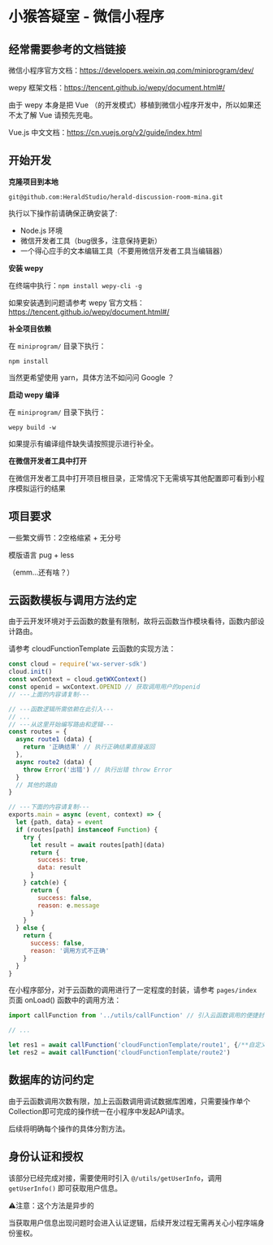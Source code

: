 # 小猴答疑室 - 微信小程序

## 经常需要参考的文档链接

微信小程序官方文档：https://developers.weixin.qq.com/miniprogram/dev/

wepy 框架文档：https://tencent.github.io/wepy/document.html#/

由于 wepy 本身是把 Vue （的开发模式）移植到微信小程序开发中，所以如果还不太了解 Vue 请预先充电。

Vue.js 中文文档：https://cn.vuejs.org/v2/guide/index.html


## 开始开发

**克隆项目到本地**

```
git@github.com:HeraldStudio/herald-discussion-room-mina.git
```

执行以下操作前请确保正确安装了:
* Node.js 环境
* 微信开发者工具（bug很多，注意保持更新）
* 一个得心应手的文本编辑工具（不要用微信开发者工具当编辑器）

**安装 wepy**

在终端中执行：`npm install wepy-cli -g`

如果安装遇到问题请参考 wepy 官方文档：https://tencent.github.io/wepy/document.html#/

**补全项目依赖**

在 `miniprogram/` 目录下执行：

```
npm install 
```

当然更希望使用 yarn，具体方法不如问问 Google ？

**启动 wepy 编译**

在 `miniprogram/` 目录下执行：

```
wepy build -w
```

如果提示有编译组件缺失请按照提示进行补全。

**在微信开发者工具中打开**

在微信开发者工具中打开项目根目录，正常情况下无需填写其他配置即可看到小程序模拟运行的结果

## 项目要求

一些繁文缛节：2空格缩紧 + 无分号

模版语言 pug + less

（emm...还有啥？）

## 云函数模板与调用方法约定

由于云开发环境对于云函数的数量有限制，故将云函数当作模块看待，函数内部设计路由。

请参考 cloudFunctionTemplate 云函数的实现方法：

```javascript
const cloud = require('wx-server-sdk')
cloud.init()
const wxContext = cloud.getWXContext()
const openid = wxContext.OPENID // 获取调用用户的openid
// ---上面的内容请复制---

// ---函数逻辑所需依赖在此引入---
// ...
// ---从这里开始编写路由和逻辑---
const routes = {
  async route1 (data) {
    return '正确结果' // 执行正确结果直接返回
  },
  async route2 (data) {
    throw Error('出错') // 执行出错 throw Error
  }
  // 其他的路由
}

// ---下面的内容请复制---
exports.main = async (event, context) => {
  let {path, data} = event
  if (routes[path] instanceof Function) {
    try {
      let result = await routes[path](data)
      return {
        success: true,
        data: result
      }
    } catch(e) {
      return {
        success: false,
        reason: e.message
      }
    }
  } else {
    return {
      success: false,
      reason: '调用方式不正确'
    }
  }
}
```

在小程序部分，对于云函数的调用进行了一定程度的封装，请参考 `pages/index` 页面 onLoad() 函数中的调用方法：

```javascript
import callFunction from '../utils/callFunction' // 引入云函数调用的便捷封装

// ...

let res1 = await callFunction('cloudFunctionTemplate/route1', {/**自定义的参数 */})
let res2 = await callFunction('cloudFunctionTemplate/route2')
```

## 数据库的访问约定

由于云函数调用次数有限，加上云函数调用调试数据库困难，只需要操作单个Collection即可完成的操作统一在小程序中发起API请求。

后续将明确每个操作的具体分割方法。

## 身份认证和授权

该部分已经完成对接，需要使用时引入 `@/utils/getUserInfo`，调用 `getUserInfo()` 即可获取用户信息。

⚠️注意：这个方法是异步的

当获取用户信息出现问题时会进入认证逻辑，后续开发过程无需再关心小程序端身份鉴权。


